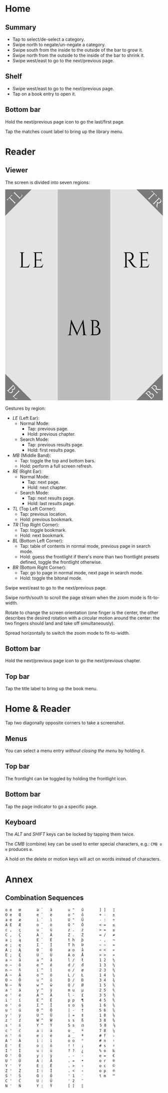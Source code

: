 # Home

## Summary

- Tap to select/de-select a category.
- Swipe north to negate/un-negate a category.
- Swipe south from the inside to the outside of the bar to grow it.
- Swipe north from the outside to the inside of the bar to shrink it.
- Swipe west/east to go to the next/previous page.

## Shelf

- Swipe west/east to go to the next/previous page.
- Tap on a book entry to open it.

## Bottom bar

Hold the next/previous page icon to go the last/first page.

Tap the matches count label to bring up the library menu.

# Reader

## Viewer

The screen is divided into seven regions:

![Touch Regions](../artworks/touch_regions.svg)

Gestures by region:

- *LE* (Left Ear):
	- Normal Mode:
		- Tap: previous page.
		- Hold: previous chapter.
	- Search Mode:
		- Tap: previous results page.
		- Hold: first results page.
- *MB* (Middle Band):
	- Tap: toggle the top and bottom bars.
	- Hold: perform a full screen refresh.
- *RE* (Right Ear):
	- Normal Mode:
		- Tap: next page.
		- Hold: next chapter.
	- Search Mode:
		- Tap: next results page.
		- Hold: last results page.
- *TL* (Top Left Corner):
	- Tap: previous location.
	- Hold: previous bookmark.
- *TR* (Top Right Corner):
	- Tap: toggle bookmark.
	- Hold: next bookmark.
- *BL* (Bottom Left Corner):
	- Tap: table of contents in normal mode, previous page in search mode.
	- Hold: guess the frontlight if there's more than two frontlight presets defined, toggle the frontlight otherwise.
- *BR* (Bottom Right Corner):
	- Tap: go to page in normal mode, next page in search mode.
	- Hold: toggle the bitonal mode.

Swipe west/east to go to the next/previous page.

Swipe north/south to scroll the page stream when the zoom mode is fit-to-width.

Rotate to change the screen orientation (one finger is the center, the other describes the desired rotation with a circular motion around the center: the two fingers should land and take off simultaneously).

Spread horizontally to switch the zoom mode to fit-to-width.

## Bottom bar

Hold the next/previous page icon to go the next/previous chapter.

## Top bar

Tap the title label to bring up the book menu.

# Home & Reader

Tap two diagonally opposite corners to take a screenshot.

## Menus

You can select a menu entry *without closing the menu* by holding it.

## Top bar

The frontlight can be toggled by holding the frontlight icon.

## Bottom bar

Tap the page indicator to go a specific page.

## Keyboard

The *ALT* and *SHIFT* keys can be locked by tapping them twice.

The *CMB* (combine) key can be used to enter special characters, e.g.: `CMB o e` produces `œ`.

A hold on the delete or motion keys will act on words instead of characters.

# Annex

## Combination Sequences

	o e   œ       a `   à       u "   ű       ] ]   ⟧
	O e   Œ       e `   è       o "   ő       + -   ±
	a e   æ       i `   ì       U "   Ű       - :   ÷
	A E   Æ       o `   ò       O "   Ő       < =   ≤
	c ,   ç       u `   ù       z .   ż       > =   ≥
	C ,   Ç       A `   À       Z .   Ż       = /   ≠
	a ;   ą       E `   È       t h   þ       - ,   ¬
	e ;   ę       I `   Ì       T h   Þ       ~ ~   ≈
	A ;   Ą       O `   Ò       a o   å       < <   «
	E ;   Ę       U `   Ù       A o   Å       > >   »
	a ~   ã       a ^   â       l /   ł       1 2   ½
	o ~   õ       e ^   ê       d /   đ       1 3   ⅓
	n ~   ñ       i ^   î       o /   ø       2 3   ⅔
	A ~   Ã       o ^   ô       L /   Ł       1 4   ¼
	O ~   Õ       u ^   û       D /   Đ       3 4   ¾
	N ~   Ñ       w ^   ŵ       O /   Ø       1 5   ⅕
	a '   á       y ^   ŷ       m u   µ       2 5   ⅖
	e '   é       A ^   Â       l -   £       3 5   ⅗
	i '   í       E ^   Ê       p p   ¶       4 5   ⅘
	o '   ó       I ^   Î       s o   §       1 6   ⅙
	u '   ú       O ^   Ô       | -   †       5 6   ⅚
	y '   ý       U ^   Û       | =   ‡       1 8   ⅛
	z '   ź       W ^   Ŵ       s s   ß       3 8   ⅜
	s '   ś       Y ^   Ŷ       S s   ẞ       5 8   ⅝
	c '   ć       a :   ä       o _   º       7 8   ⅞
	n '   ń       e :   ë       a _   ª       # f   ♭
	A '   Á       i :   ï       o o   °       # n   ♮
	E '   É       o :   ö       ! !   ¡       # s   ♯
	I '   Í       u :   ü       ? ?   ¿       % o   ‰
	O '   Ó       y :   ÿ       . -   ·       e =   €
	U '   Ú       A :   Ä       . =   •       o r   ®
	Y '   Ý       E :   Ë       . >   ›       o c   ©
	Z '   Ź       I :   Ï       . <   ‹       o p   ℗
	S '   Ś       O :   Ö       ' 1   ′       t m   ™
	C '   Ć       U :   Ü       ' 2   ″       
	N '   Ń       Y :   Ÿ       [ [   ⟦       
